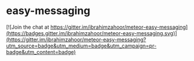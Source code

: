 # easy-messaging

[![Join the chat at https://gitter.im/ibrahimzahoor/meteor-easy-messaging](https://badges.gitter.im/ibrahimzahoor/meteor-easy-messaging.svg)](https://gitter.im/ibrahimzahoor/meteor-easy-messaging?utm_source=badge&utm_medium=badge&utm_campaign=pr-badge&utm_content=badge)
